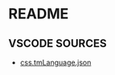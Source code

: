 # README

## VSCODE SOURCES

- [css.tmLanguage.json](https://github.com/Microsoft/vscode/blob/main/extensions/css/syntaxes/css.tmLanguage.json)
